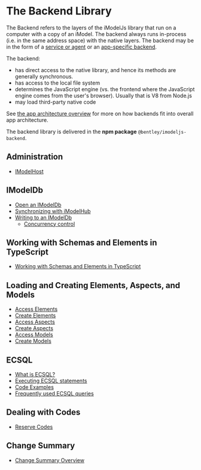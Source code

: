 # The Backend Library

The Backend refers to the layers of the iModelJs library that run on a computer with a copy of an iModel. The backend always runs in-process (i.e. in the same address space) with the native layers. The backend may be in the form of a [service or agent](../../overview/App.md#agents-and-services) or an [app-specific backend](../../overview/App.md#app-backend).

The backend:

* has direct access to the native library, and hence its methods are generally synchronous.
* has access to the local file system
* determines the JavaScript engine (vs. the frontend where the JavaScript engine comes from the user's browser). Usually that is V8 from Node.js
* may load third-party native code

See [the app architecture overview](../../overview/App.md) for more on how backends fit into overall app architecture.

The backend library is delivered in the **npm package** `@bentley/imodeljs-backend`.

## Administration
* [IModelHost](./IModelHost.md)

## IModelDb
* [Open an IModelDb](./IModelDb.md)
* [Synchronizing with iModelHub](./IModelDbSync.md)
* [Writing to an IModelDb](./IModelDbReadwrite.md)
  * [Concurrency control](./ConcurrencyControl.md)

## Working with Schemas and Elements in TypeScript
* [Working with Schemas and Elements in TypeScript](./SchemasAndElementsInTypeScript.md)

## Loading and Creating Elements, Aspects, and Models
* [Access Elements](./AccessElements.md)
* [Create Elements](./CreateElements.md)
* [Access Aspects](./AccessAspects.md)
* [Create Aspects](./CreateAspects.md)
* [Access Models](./AccessModels.md)
* [Create Models](./CreateModels.md)

## ECSQL

* [What is ECSQL?](../ECSQL)
* [Executing ECSQL statements](./ExecutingECSQL)
* [Code Examples](./ECSQLCodeExamples)
* [Frequently used ECSQL queries](./ECSQL-queries)

## Dealing with Codes
* [Reserve Codes](./ReserveCodes.md)

## Change Summary

* [Change Summary Overview](../ChangeSummaries)

